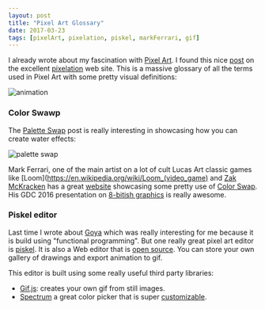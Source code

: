 ```yaml
---
layout: post
title: "Pixel Art Glossary"
date: 2017-03-23
tags: [pixelArt, pixelation, piskel, markFerrari, gif]
---
```


I already wrote about my fascination with [Pixel Art](https://lochrist.github.io/blog/2017-03-13-pixel-art). I found this nice [post](http://pixelation.org/index.php?topic=19594) on the excellent [pixelation](http://pixelation.org) web site. This is a massive glossary of all the terms used in Pixel Art with some pretty visual definitions:

![animation](http://dennisbusch.de/shared/paag/PAGlossary_Animation.gif)

### Color Swawp

The [Palette Swap](https://en.wikipedia.org/wiki/Color_cycling) post is really interesting in showcasing how you can create water effects:

![palette swap](http://dennisbusch.de/shared/paag/PAGlossary_ColorCycling.gif)


Mark Ferrari, one of the main artist on a lot of cult Lucas Art classic games like [Loom](https://en.wikipedia.org/wiki/Loom_(video_game) and [Zak McKracken](https://en.wikipedia.org/wiki/Zak_McKracken_and_the_Alien_Mindbenders) has a great [website](http://markferrari.com/art/8bit-game-art/) showcasing some pretty use of [Color Swap](http://www.effectgames.com/demos/canvascycle/). His GDC 2016 presentation on [8-bitish graphics](http://www.gdcvault.com/play/1023586/8-Bit-8-Bitish-Graphics) is really awesome.

### Piskel editor
Last time I wrote about [Goya](https://github.com/jackschaedler/goya) which was really interesting for me because it is build using "functional programming". But one really great pixel art editor is [piskel](http://www.piskelapp.com/). It is also a Web editor that is [open source](https://github.com/juliandescottes/piskel). You can store your own gallery of drawings and export animation to gif.

This editor is built using some really useful third party libraries:

- [Gif.js](http://jnordberg.github.io/gif.js/): creates your own gif from still images.
- [Spectrum](https://github.com/bgrins/spectrum) a great color picker that is super [customizable](http://bgrins.github.io/spectrum/).